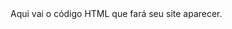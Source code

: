 
<html lang="pt-br">
  <head>
    <title>Título da página</title>
    <meta charset="utf-8">
  </head>
  <body>
    Aqui vai o código HTML que fará seu site aparecer.
  </body>
</html>
